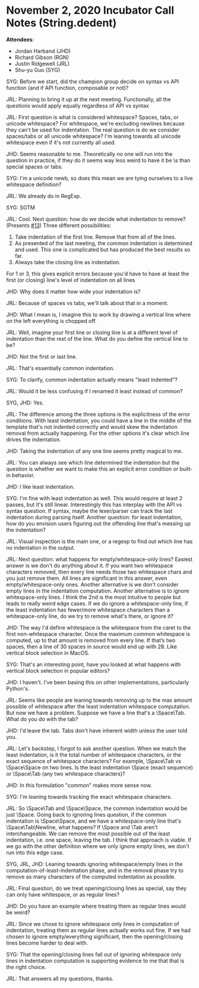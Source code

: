 # November 2, 2020 Incubator Call Notes (String.dedent)

**Attendees**:
- Jordan Harband (JHD)
- Richard Gibson (RGN)
- Justin Ridgewell (JRL)
- Shu-yu Guo (SYG)

SYG: Before we start, did the champion group decide on syntax vs API function (and if API function, composable or not)?

JRL: Planning to bring it up at the next meeting. Functionally, all the questions would apply equally regardless of API vs syntax

JRL: First question is what is considered whitespace? Spaces, tabs, or unicode whitespace? For whitespace, we're excluding newlines because they can't be used for indentation. The real question is do we consider spaces/tabs or all unicode whitespace? I'm leaning towards all unicode whitespace even if it's not currently all used.

JHD: Seems reasonable to me. Theoretically no one will run into the question in practice, if they do it seems way less weird to have it be \s than special spaces or tabs.

SYG: I'm a unicode newb, so does this mean we are tying ourselves to a live whitespace definition?

JRL: We already do in RegExp.

SYG: SGTM

JRL: Cool. Next question: how do we decide what indentation to remove? (Presents [#13](https://github.com/tc39/proposal-string-dedent/issues/13)) Three different possibilities:
1. Take indentation of the first line. Remove that from all of the lines.
1. As presented of the last meeting, the common indentation is determined and used. This one is complicated but has produced the best results so far.
1. Always take the closing line as indentation.

For 1 or 3, this gives explicit errors because you'd have to have at least the first (or closing) line's level of indentation on all lines

JHD: Why does it matter how wide your indentation is?

JRL: Because of spaces vs tabs, we'll talk about that in a moment.

JHD: What I mean is, I imagine this to work by drawing a vertical line where on the left everything is chopped off.

JRL: Well, imagine your first line or closing line is at a different level of indentation than the rest of the line. What do you define the vertical line to be?

JHD: Not the first or last line.

JRL: That's essentially common indentation.

SYG: To clarify, common indentation actually means "least indented"?

JRL: Would it be less confusing if I renamed it least instead of common?

SYG, JHD: Yes.

JRL: The difference among the three options is the explicitness of the error conditions. With least indentation, you could have a line in the middle of the template that's not indented correctly and would skew the indentation removal from actually happening. For the other options it's clear which line drives the indentation.

JHD: Taking the indentation of any one line seems pretty magical to me.

JRL: You can always see which line determined the indentation but the question is whether we want to make this an explicit error condition or built-in behavior.

JHD: I like least indentation.

SYG: I'm fine with least indentation as well. This would require at least 2 passes, but it's still linear. Interestingly this has interplay with the API vs syntax question. If syntax, maybe the lexer/parser can track the last indentation during parsing itself. Another question: for least indentation, how do you envision users figuring out the offending line that's messing up the indentation?

JRL: Visual inspection is the main one, or a regexp to find out which line has no indentation in the output.

JRL: Next question: what happens for empty/whitespace-only lines? Easiest answer is we don't do anything about it. If you want two whitespace characters removed, then every line needs those two whitespace chars and you just remove them. All lines are significant in this answer, even empty/whitespace-only ones. Another alternative is we don't consider empty lines in the indentation computation. Another alternative is to ignore whitespace-only lines. I think the 2nd is the most intuitive to people but leads to really weird edge cases. If we do ignore a whitespace-only line, if the least indentation has fewer/more whitespace characters than a whitespace-only line, do we try to remove what's there, or ignore it?

JHD: The way I'd define whitespace is the whitespace from the caret to the first non-whitespace character. Once the maximum common whitespace is computed, up to that amount is removed from every line. If that’s two spaces, then a line of 30 spaces in source would end up with 28. Like vertical block selection in MacOS.

SYG: That's an interesting point, have you looked at what happens with vertical block selection in popular editors?

JHD: I haven't. I've been basing this on other implementations, particularly Python's.

JRL: Seems like people are leaning towards removing up to the max amount possible of whitespace after the least indentation whitespace computation. But now we have a problem. Suppose we have a line that's a \Space\Tab. What do you do with the tab?

JHD: I'd leave the tab. Tabs don't have inherent width unless the user told you.

JRL: Let's backstep, I forgot to ask another question. When we match the least indentation, is it the total number of whitespace characters, or the exact sequence of whitespace characters? For example, \Space\Tab vs \Space\Space on two lines. Is the least indentation \Space (exact sequence) or \Space\Tab (any two whitespace characters)?

JHD: In this formulation "common" makes more sense now.

SYG: I'm leaning towards tracking the exact whitespace characters.

JRL: So \Space\Tab and \Space\Space, the common indentation would be just \Space. Going back to ignoring lines question, if the common indentation is \Space\Space, and we have a whitespace-only line that's \Space\Tab\Newline, what happens? If \Space and \Tab aren't interchangeable. We can remove the most possible out of the least indentation, i.e. one space, leaving the tab. I think that approach is viable. If we go with the other definition where we only ignore empty lines, we don't run into this edge case.

SYG, JRL, JHD: Leaning towards ignoring whitespace/empty lines in the computation-of-least-indentation phase, and in the removal phase try to remove as many characters of the computed indentation as possible.

JRL: Final question, do we treat opening/closing lines as special, say they can only have whitespace, or as regular lines?

JHD: Do you have an example where treating them as regular lines would be weird?

JRL: Since we chose to ignore whitespace only lines in computation of indentation, treating them as regular lines actually works out fine. If we had chosen to ignore empty/everything significant, then the opening/closing lines become harder to deal with.

SYG: That the opening/closing lines fall out of ignoring whitespace only lines in indentation computation is supporting evidence to me that that is the right choice.

JRL: That answers all my questions, thanks.
